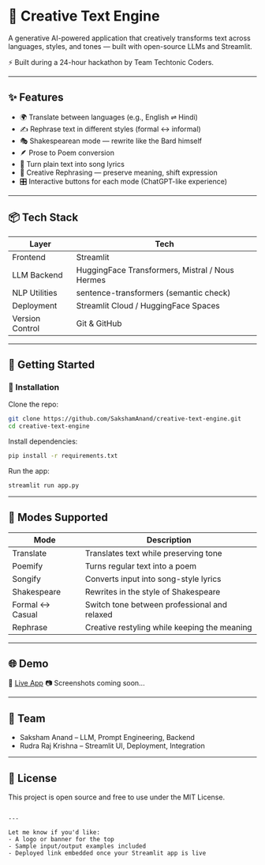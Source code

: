 # 🧠 Creative Text Engine

A generative AI-powered application that creatively transforms text across languages, styles, and tones — built with open-source LLMs and Streamlit.

⚡ Built during a 24-hour hackathon by Team Techtonic Coders.

---

## ✨ Features

- 🌍 Translate between languages (e.g., English ⇌ Hindi)
- ✍️ Rephrase text in different styles (formal ↔ informal)
- 🎭 Shakespearean mode — rewrite like the Bard himself
- 🪶 Prose to Poem conversion
- 🎵 Turn plain text into song lyrics
- 🔁 Creative Rephrasing — preserve meaning, shift expression
- 🎛️ Interactive buttons for each mode (ChatGPT-like experience)

---

## 📦 Tech Stack

| Layer           | Tech                                 |
|----------------|--------------------------------------|
| Frontend        | Streamlit                            |
| LLM Backend     | HuggingFace Transformers, Mistral / Nous Hermes |
| NLP Utilities   | sentence-transformers (semantic check) |
| Deployment      | Streamlit Cloud / HuggingFace Spaces |
| Version Control | Git & GitHub                         |

---

## 🚀 Getting Started

### 🔧 Installation

Clone the repo:
```bash
git clone https://github.com/SakshamAnand/creative-text-engine.git
cd creative-text-engine
````

Install dependencies:

```bash
pip install -r requirements.txt
```

Run the app:

```bash
streamlit run app.py
```

---

## 🧠 Modes Supported

| Mode            | Description                                  |
| --------------- | -------------------------------------------- |
| Translate       | Translates text while preserving tone        |
| Poemify         | Turns regular text into a poem               |
| Songify         | Converts input into song-style lyrics        |
| Shakespeare     | Rewrites in the style of Shakespeare         |
| Formal ↔ Casual | Switch tone between professional and relaxed |
| Rephrase        | Creative restyling while keeping the meaning |

---

## 🌐 Demo

🚀 [Live App](https://your-deployment-link.streamlit.app)
📷 Screenshots coming soon...

---

## 🤝 Team

* Saksham Anand – LLM, Prompt Engineering, Backend
* Rudra Raj Krishna – Streamlit UI, Deployment, Integration

---

## 📄 License

This project is open source and free to use under the MIT License.

```

---

Let me know if you'd like:
- A logo or banner for the top
- Sample input/output examples included
- Deployed link embedded once your Streamlit app is live
```
